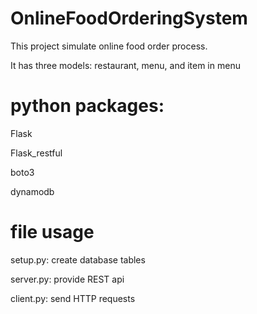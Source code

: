 OnlineFoodOrderingSystem
====

This project simulate online food order process.

It has three models: restaurant, menu, and item in menu

# python packages:

Flask

Flask_restful

boto3

dynamodb

# file usage
setup.py: create database tables

server.py: provide REST api

client.py: send HTTP requests

